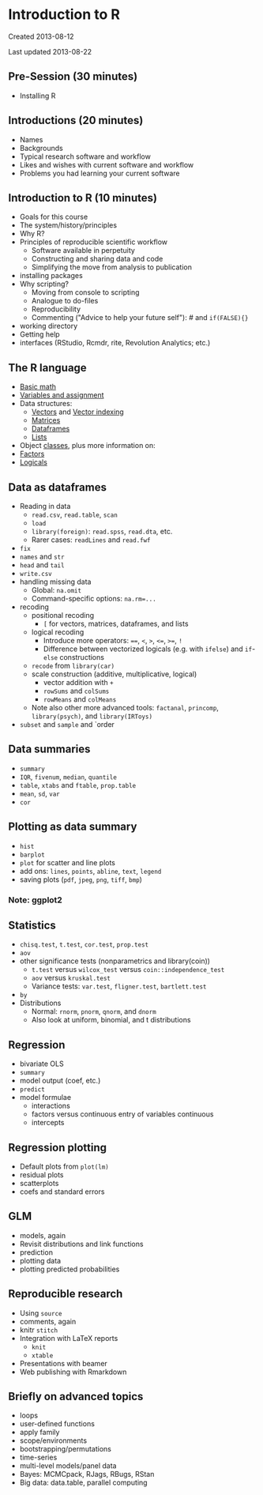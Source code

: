 # Introduction to R

Created 2013-08-12

Last updated 2013-08-22


## Pre-Session (30 minutes)
* Installing R

## Introductions (20 minutes)
* Names
* Backgrounds
* Typical research software and workflow
* Likes and wishes with current software and workflow
* Problems you had learning your current software

## Introduction to R (10 minutes)
* Goals for this course
* The system/history/principles
* Why R?
* Principles of reproducible scientific workflow
  * Software available in perpetuity
  * Constructing and sharing data and code
  * Simplifying the move from analysis to publication
* installing packages
* Why scripting?
  * Moving from console to scripting
  * Analogue to do-files
  * Reproducibility
  * Commenting ("Advice to help your future self"): # and `if(FALSE){}`
* working directory
* Getting help
* interfaces (RStudio, Rcmdr, rite, Revolution Analytics; etc.)

## The R language
* [Basic math](Scripts/basicmath.r)
* [Variables and assignment](Scripts/variables.r)
* Data structures:
  * [Vectors](Scripts/vectors.r) and [Vector indexing](Scripts/vectorindexing.r)
  * [Matrices](Scripts/matrices.r)
  * [Dataframes](Scripts/dataframes.r)
  * [Lists](Scripts/lists.r)
* Object [classes](Scripts/classes.R), plus more information on:
 * [Factors](factors.R)
 * [Logicals](logicals.R)

## Data as dataframes
* Reading in data
  * `read.csv`, `read.table`, `scan`
  * `load`
  * `library(foreign)`: `read.spss`, `read.dta`, etc.
  * Rarer cases: `readLines` and `read.fwf`
* `fix`
* `names` and `str`
* `head` and `tail`
* `write.csv`
* handling missing data
  * Global: `na.omit`
  * Command-specific options: `na.rm=...`
* recoding
  * positional recoding
    * `[` for vectors, matrices, dataframes, and lists
  * logical recoding
    * Introduce more operators: `==`, `<`, `>`, `<=`, `>=`, `!`
	* Difference between vectorized logicals (e.g. with `ifelse`) and `if`-`else` constructions
  * `recode` from `library(car)`
  * scale construction (additive, multiplicative, logical)
    * vector addition with `+`
	* `rowSums` and `colSums`
	* `rowMeans` and `colMeans`
  * Note also other more advanced tools: `factanal`, `princomp`, `library(psych)`, and `library(IRToys)`
* `subset` and `sample` and `order

## Data summaries
* `summary`
* `IQR`, `fivenum`, `median`, `quantile`
* `table`, `xtabs` and `ftable`, `prop.table`
* `mean`, `sd`, `var`
* `cor`

## Plotting as data summary
* `hist`
* `barplot`
* `plot` for scatter and line plots
* add ons: `lines`, `points`, `abline`, `text`, `legend`
* saving plots (`pdf`, `jpeg`, `png`, `tiff`, `bmp`)
### Note: ggplot2

## Statistics
* `chisq.test`, `t.test`, `cor.test`, `prop.test`
* `aov`
* other significance tests (nonparametrics and library(coin))
  * `t.test` versus `wilcox_test` versus `coin::independence_test`
  * `aov` versus `kruskal.test`
  * Variance tests: `var.test`, `fligner.test`, `bartlett.test`
* `by`
* Distributions
  * Normal: `rnorm`, `pnorm`, `qnorm`, and `dnorm`
  * Also look at uniform, binomial, and t distributions


## Regression
* bivariate OLS
* `summary`
* model output (coef, etc.)
* `predict`
* model formulae
  * interactions
  * factors versus continuous entry of variables continuous
  * intercepts

## Regression plotting
* Default plots from `plot(lm)`
* residual plots
* scatterplots
* coefs and standard errors


## GLM
* models, again
* Revisit distributions and link functions
* prediction
* plotting data
* plotting predicted probabilities

## Reproducible research
* Using `source`
* comments, again
* knitr `stitch`
* Integration with LaTeX reports
  * `knit`
  * `xtable`
* Presentations with beamer
* Web publishing with Rmarkdown

## Briefly on advanced topics
* loops
* user-defined functions
* apply family
* scope/environments
* bootstrapping/permutations
* time-series
* multi-level models/panel data
* Bayes: MCMCpack, RJags, RBugs, RStan
* Big data: data.table, parallel computing
